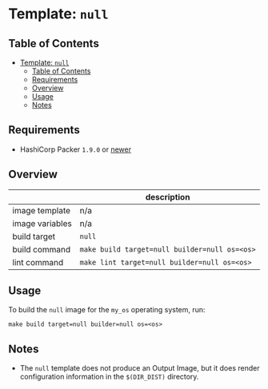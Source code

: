 # Template: `null`

## Table of Contents

<!-- TOC -->
* [Template: `null`](#template-null)
  * [Table of Contents](#table-of-contents)
  * [Requirements](#requirements)
  * [Overview](#overview)
  * [Usage](#usage)
  * [Notes](#notes)
<!-- TOC -->

## Requirements

- HashiCorp Packer `1.9.0` or [newer](https://developer.hashicorp.com/packer/downloads)

## Overview

|                 | description                                   |
|-----------------|-----------------------------------------------|
| image template  | n/a                                           |
| image variables | n/a                                           |
| build target    | `null`                                        |
| build command   | `make build target=null builder=null os=<os>` |
| lint command    | `make lint target=null builder=null os=<os>`  |

## Usage

To build the `null` image for the `my_os` operating system, run:

```shell
make build target=null builder=null os=<os>
```

## Notes

* The `null` template does not produce an Output Image, but it does render configuration information in the `$(DIR_DIST)` directory.
